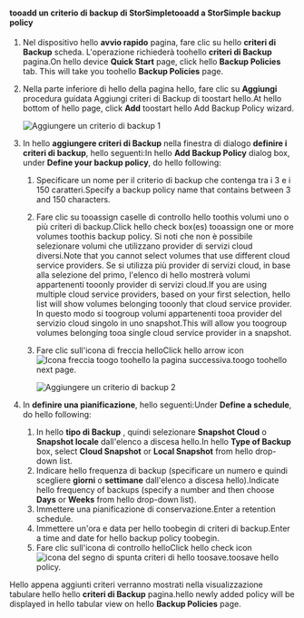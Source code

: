<!--author=v-sharos last changed: 11/06/15-->

#### <a name="tooadd-a-storsimple-backup-policy"></a><span data-ttu-id="5fe7a-101">tooadd un criterio di backup di StorSimple</span><span class="sxs-lookup"><span data-stu-id="5fe7a-101">tooadd a StorSimple backup policy</span></span>
1. <span data-ttu-id="5fe7a-102">Nel dispositivo hello **avvio rapido** pagina, fare clic su hello **criteri di Backup** scheda. L'operazione richiederà toohello **criteri di Backup** pagina.</span><span class="sxs-lookup"><span data-stu-id="5fe7a-102">On hello device **Quick Start** page, click hello **Backup Policies** tab. This will take you toohello **Backup Policies** page.</span></span>
2. <span data-ttu-id="5fe7a-103">Nella parte inferiore di hello della pagina hello, fare clic su **Aggiungi** procedura guidata Aggiungi criteri di Backup di toostart hello.</span><span class="sxs-lookup"><span data-stu-id="5fe7a-103">At hello bottom of hello page, click **Add** toostart hello Add Backup Policy wizard.</span></span>
   
    ![Aggiungere un criterio di backup 1](./media/storsimple-add-backup-policy-u2/AddBackupPolicy1.png)
3. <span data-ttu-id="5fe7a-105">In hello **aggiungere criteri di Backup** nella finestra di dialogo **definire i criteri di backup**, hello seguenti:</span><span class="sxs-lookup"><span data-stu-id="5fe7a-105">In hello **Add Backup Policy** dialog box, under **Define your backup policy**, do hello following:</span></span>
   
   1. <span data-ttu-id="5fe7a-106">Specificare un nome per il criterio di backup che contenga tra i 3 e i 150 caratteri.</span><span class="sxs-lookup"><span data-stu-id="5fe7a-106">Specify a backup policy name that contains between 3 and 150 characters.</span></span>
   2. <span data-ttu-id="5fe7a-107">Fare clic su tooassign caselle di controllo hello toothis volumi uno o più criteri di backup.</span><span class="sxs-lookup"><span data-stu-id="5fe7a-107">Click hello check box(es) tooassign one or more volumes toothis backup policy.</span></span> <span data-ttu-id="5fe7a-108">Si noti che non è possibile selezionare volumi che utilizzano provider di servizi cloud diversi.</span><span class="sxs-lookup"><span data-stu-id="5fe7a-108">Note that you cannot select volumes that use different cloud service providers.</span></span> <span data-ttu-id="5fe7a-109">Se si utilizza più provider di servizi cloud, in base alla selezione del primo, l'elenco di hello mostrerà volumi appartenenti tooonly provider di servizi cloud.</span><span class="sxs-lookup"><span data-stu-id="5fe7a-109">If you are using multiple cloud service providers, based on your first selection, hello list will show volumes belonging tooonly that cloud service provider.</span></span> <span data-ttu-id="5fe7a-110">In questo modo si toogroup volumi appartenenti tooa provider del servizio cloud singolo in uno snapshot.</span><span class="sxs-lookup"><span data-stu-id="5fe7a-110">This will allow you toogroup volumes belonging tooa single cloud service provider in a snapshot.</span></span>
   3. <span data-ttu-id="5fe7a-111">Fare clic sull'icona di freccia hello</span><span class="sxs-lookup"><span data-stu-id="5fe7a-111">Click hello arrow icon</span></span> ![Icona freccia](./media/storsimple-add-backup-policy-u2/HCS_ArrowIcon-include.png) <span data-ttu-id="5fe7a-113">toogo toohello la pagina successiva.</span><span class="sxs-lookup"><span data-stu-id="5fe7a-113">toogo toohello next page.</span></span>
      
      ![Aggiungere un criterio di backup 2](./media/storsimple-add-backup-policy-u2/AddBackupPolicy2.png)
4. <span data-ttu-id="5fe7a-115">In **definire una pianificazione**, hello seguenti:</span><span class="sxs-lookup"><span data-stu-id="5fe7a-115">Under **Define a schedule**, do hello following:</span></span>
   
   1. <span data-ttu-id="5fe7a-116">In hello **tipo di Backup** , quindi selezionare **Snapshot Cloud** o **Snapshot locale** dall'elenco a discesa hello.</span><span class="sxs-lookup"><span data-stu-id="5fe7a-116">In hello **Type of Backup** box, select **Cloud Snapshot** or **Local Snapshot** from hello drop-down list.</span></span>
   2. <span data-ttu-id="5fe7a-117">Indicare hello frequenza di backup (specificare un numero e quindi scegliere **giorni** o **settimane** dall'elenco a discesa hello).</span><span class="sxs-lookup"><span data-stu-id="5fe7a-117">Indicate hello frequency of backups (specify a number and then choose **Days** or **Weeks** from hello drop-down list).</span></span>
   3. <span data-ttu-id="5fe7a-118">Immettere una pianificazione di conservazione.</span><span class="sxs-lookup"><span data-stu-id="5fe7a-118">Enter a retention schedule.</span></span>
   4. <span data-ttu-id="5fe7a-119">Immettere un'ora e data per hello toobegin di criteri di backup.</span><span class="sxs-lookup"><span data-stu-id="5fe7a-119">Enter a time and date for hello backup policy toobegin.</span></span>  
   5. <span data-ttu-id="5fe7a-120">Fare clic sull'icona di controllo hello</span><span class="sxs-lookup"><span data-stu-id="5fe7a-120">Click hello check icon</span></span> ![icona del segno di spunta](./media/storsimple-add-backup-policy-u2/HCS_CheckIcon-include.png) <span data-ttu-id="5fe7a-122">criteri di hello toosave.</span><span class="sxs-lookup"><span data-stu-id="5fe7a-122">toosave hello policy.</span></span>

<span data-ttu-id="5fe7a-123">Hello appena aggiunti criteri verranno mostrati nella visualizzazione tabulare hello hello **criteri di Backup** pagina.</span><span class="sxs-lookup"><span data-stu-id="5fe7a-123">hello newly added policy will be displayed in hello tabular view on hello **Backup Policies** page.</span></span>

